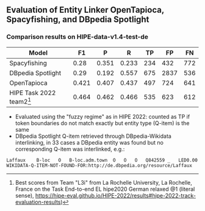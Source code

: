 ## Evaluation of Entity Linker OpenTapioca, Spacyfishing, and DBpedia Spotlight

### Comparison results on HIPE-data-v1.4-test-de

| Model | F1 | P | R | TP | FP | FN |
|---|---|---|---|---|---|---|
| Spacyfishing | 0.28 | 0.351 | 0.233 | 234 | 432 | 772 |
| DBpedia Spotlight | 0.29 | 0.192 | 0.557 | 675 | 2837 | 536 |
| OpenTapioca | 0.421 | 0.407 | 0.437 | 497 | 724 | 641 |
| HIPE Task 2022 team2[^1] | 0.464 | 0.462 | 0.466 | 535 | 623 | 612 |

- Evaluated using the "fuzzy regime" as in HIPE 2022: counted as TP if token boundaries do not match exactly but entity type (Q-item) is the same
- DBpedia Spotlight Q-item retrieved through DBpedia-Wikidata interlinking, in 33 cases a DBpedia entity was found but no corresponding Q-item was interlinked, e.g.:

`Laffaux	B-loc	O	B-loc.adm.town	O	O	O	Q842559	_	LED0.00	WIKIDATA-Q-ITEM-NOT-FOUND-FOR:http://de.dbpedia.org/resource/Laffaux`

[^1]: Best scores from Team "L3i" from La Rochelle University, La Rochelle, France on the Task End-to-end EL hipe2020 German relaxed @1 (literal sense), https://hipe-eval.github.io/HIPE-2022/results#hipe-2022-track-evaluation-results)
